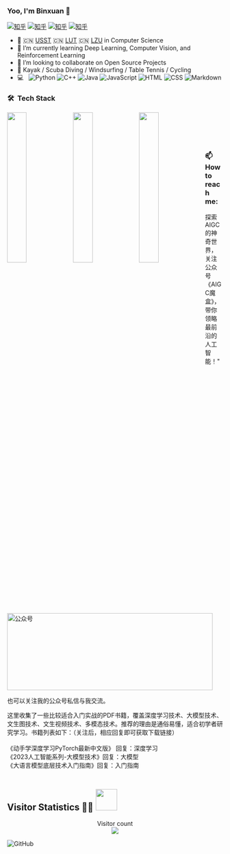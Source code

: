 ### Yoo, I'm Binxuan 👋
[![知乎](https://img.shields.io/badge/头条-查看-red)](https://www.toutiao.com/c/user/token/MS4wLjABAAAAWW9q9CDDknH505HKHfHodOmPcQUXsDte2VBkT_l7ADAWxMgxlZKbrRsQeBBRUCEN/?source=tuwen_detail&log_from=0ca1f97d94514_1711635406878)
[![知乎](https://img.shields.io/badge/博客-查看-blue)](https://binxuan98.github.io/)
[![知乎](https://img.shields.io/badge/bilibili-查看-yellow)](https://space.bilibili.com/18891861?spm_id_from=333.1007.0.0)
[![知乎](https://img.shields.io/badge/公众号-查看-green)](https://www.zhihu.com/people/xiaosongshine)

- 🍻  🇨🇳 [USST](https://www.usst.edu.cn/main.htm)  🇨🇳 [LUT](https://www.lut.edu.cn/) 🇨🇳 [LZU](https://www.lzu.edu.cn/) in Computer Science
- 🌱  I’m currently learning Deep Learning, Computer Vision, and Reinforcement Learning
- 👯  I’m looking to collaborate on Open Source Projects
- 🏃  Kayak / Scuba Diving / Windsurfing / Table Tennis / Cycling
- 💻 &nbsp;
  ![Python](https://img.shields.io/badge/-Python-333333?style=flat&logo=python)
  ![C++](https://img.shields.io/badge/-C++-333333?style=flat&logo=c%2B%2B)
  ![Java](https://img.shields.io/badge/-Java-333333?style=flat&logo=java)
  ![JavaScript](https://img.shields.io/badge/-JavaScript-333333?style=flat&logo=javascript)
  ![HTML](https://img.shields.io/badge/-HTML-333333?style=flat&logo=HTML5)
  ![CSS](https://img.shields.io/badge/-CSS-333333?style=flat&logo=CSS3)
  ![Markdown](https://img.shields.io/badge/-Markdown-333333?style=flat&logo=markdown)


### 🛠 &nbsp;Tech Stack
<a href="#">
  <img align="left" width="30%" src="https://github-readme-stats.vercel.app/api?username=binxuan98&theme=vue&&hide=prs,contribs" />
  <img align="left" width="30%" src="https://github-readme-stats.vercel.app/api/top-langs/?username=binxuan98&layout=compact&theme=vue&&hide=prs,contribs" />
  <img align="left" width="30%" src="https://github-readme-streak-stats.herokuapp.com/?user=binxuan98&theme=vue&&hide=prs,contribs" />
</a>
<br/>
<br/>
<br/>
<br/>

### 📫 &nbsp; How to reach me:

<p>
探索AIGC的神奇世界，关注公众号《AIGC魔盒》，带你领略最前沿的人工智能！" </p>

</br>
<img src="data/公众号二维码.png" height="180" width="480" alt="公众号" />

也可以关注我的公众号私信与我交流。
</br>

这里收集了一些比较适合入门实战的PDF书籍，覆盖深度学习技术、大模型技术、文生图技术、文生视频技术、多模态技术。推荐的理由是通俗易懂，适合初学者研究学习。书籍列表如下：（关注后，相应回复即可获取下载链接）
</br>
</br>
《动手学深度学习PyTorch最新中文版》 回复：深度学习
</br>
《2023人工智能系列-大模型技术》回复：大模型
</br>
《大语言模型底层技术入门指南》回复：入门指南
</br>
</br>

 ## Visitor Statistics 👨‍💻 <img src="https://media.giphy.com/media/mGcNjsfWAjY5AEZNw6/giphy.gif" width="50">

<p align="center"> 
  Visitor count<br>
  <img src="https://profile-counter.glitch.me/binxuan98/count.svg" />
</p>

![GitHub](https://img.shields.io/badge/GitHub-100000?style=for-the-badge&logo=github&logoColor=white)
